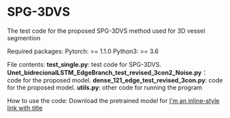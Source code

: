 # SPG-3DVS
The test code for the proposed SPG-3DVS method used for 3D vessel segmention

Required packages:
Pytorch: >= 1.1.0
Python3: >= 3.6

File contents:
**test_single.py**: test code for SPG-3DVS.
**Unet_bidrecionalLSTM_EdgeBranch_test_revised_3con2_Noise.py**： code for the proposed model.
**dense_121_edge_test_revised_3con.py**: code for the proposed model.
**utils.py**: other code for running the program

How to use the code:
Download the pretrained model for [I'm an inline-style link with title](https://www.google.com "Google's Homepage")

